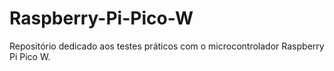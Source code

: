 # Raspberry-Pi-Pico-W
Repositório dedicado aos testes práticos com o microcontrolador Raspberry Pi Pico W.
